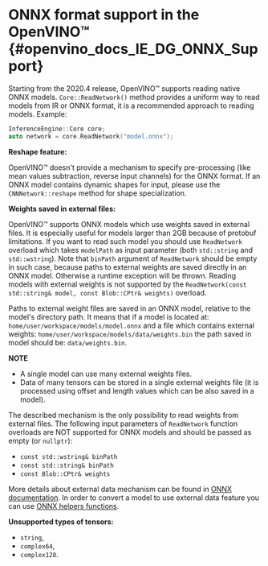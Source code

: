 # ONNX format support in the OpenVINO™ {#openvino_docs_IE_DG_ONNX_Support}

Starting from the 2020.4 release, OpenVINO™ supports reading native ONNX models.
`Core::ReadNetwork()` method provides a uniform way to read models from IR or ONNX format, it is a recommended approach to reading models.
Example:

```cpp
InferenceEngine::Core core;
auto network = core.ReadNetwork("model.onnx");
```

**Reshape feature:**

OpenVINO™ doesn't provide a mechanism to specify pre-processing (like mean values subtraction, reverse input channels) for the ONNX format.
If an ONNX model contains dynamic shapes for input, please use the `CNNNetwork::reshape` method for shape specialization.

**Weights saved in external files:**

OpenVINO™ supports ONNX models which use weights saved in external files. It is especially useful for models larger than 2GB because of protobuf limitations.
If you want to read such model you should use `ReadNetwork` overload which takes `modelPath` as input parameter (both `std::string` and `std::wstring`).
Note that `binPath` argument of `ReadNetwork` should be empty in such case, because paths to external weights are saved directly in an ONNX model.
Otherwise a runtime exception will be thrown.
Reading models with external weights is not supported by the `ReadNetwork(const std::string& model, const Blob::CPtr& weights)` overload.

Paths to external weight files are saved in an ONNX model, relative to the model's directory path.
It means that if a model is located at:
`home/user/workspace/models/model.onnx`
and a file which contains external weights:
`home/user/workspace/models/data/weights.bin`
the path saved in model should be:
`data/weights.bin`.

**NOTE**

* A single model can use many external weights files.
* Data of many tensors can be stored in a single external weights file (it is processed using offset and length values which can be also saved in a model).

The described mechanism is the only possibility to read weights from external files. The following input parameters of `ReadNetwork` function overloads are NOT supported for ONNX models and should be passed as empty (or `nullptr`):
* `const std::wstring& binPath`
* `const std::string& binPath`
* `const Blob::CPtr& weights`

More details about external data mechanism can be found in [ONNX documentation](https://github.com/onnx/onnx/blob/master/docs/ExternalData.md).
In order to convert a model to use external data feature you can use [ONNX helpers functions](https://github.com/onnx/onnx/blob/master/onnx/external_data_helper.py).

**Unsupported types of tensors:**

* `string`,
* `complex64`,
* `complex128`.
